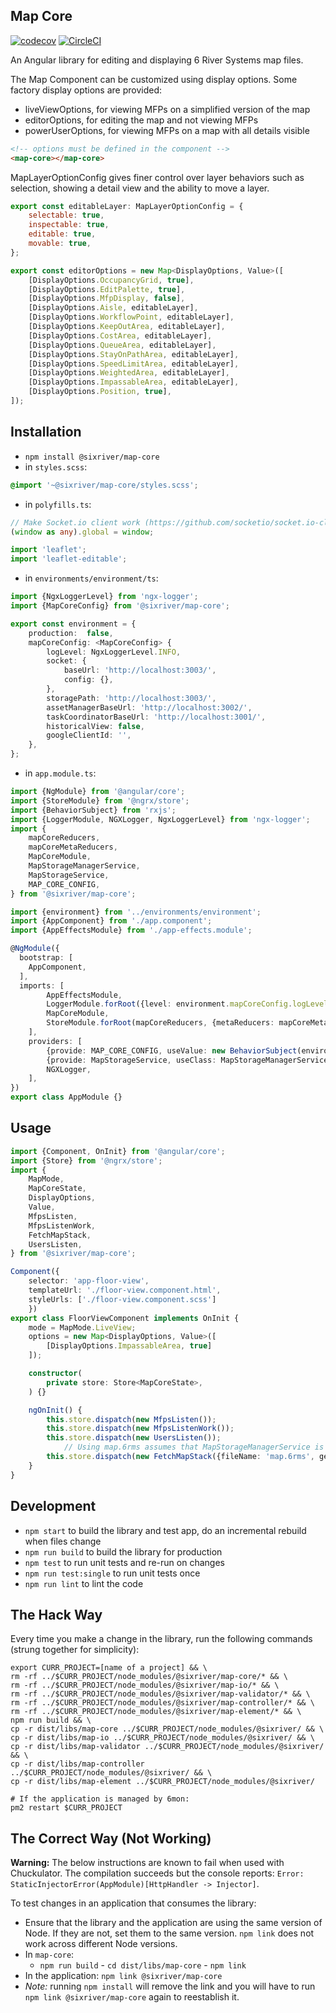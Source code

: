 ## Map Core

[![codecov](https://codecov.io/gh/6RiverSystems/map-core/branch/develop/graph/badge.svg?token=fdrSG9nIXo)](https://codecov.io/gh/6RiverSystems/map-core)
[![CircleCI](https://circleci.com/gh/6RiverSystems/map-core.svg?style=svg&circle-token=fa45928568a131a9041d43aba380657f1c9d7e5b)](https://circleci.com/gh/6RiverSystems/map-core)

An Angular library for editing and displaying 6 River Systems map files.

The Map Component can be customized using display options. Some factory display options are provided:

- liveViewOptions, for viewing MFPs on a simplified version of the map
- editorOptions, for editing the map and not viewing MFPs
- powerUserOptions, for viewing MFPs on a map with all details visible

```html
<!-- options must be defined in the component -->
<map-core></map-core>
```

MapLayerOptionConfig gives finer control over layer behaviors such as selection, showing a detail view
and the ability to move a layer.

```javascript
export const editableLayer: MapLayerOptionConfig = {
	selectable: true,
	inspectable: true,
	editable: true,
	movable: true,
};

export const editorOptions = new Map<DisplayOptions, Value>([
	[DisplayOptions.OccupancyGrid, true],
	[DisplayOptions.EditPalette, true],
	[DisplayOptions.MfpDisplay, false],
	[DisplayOptions.Aisle, editableLayer],
	[DisplayOptions.WorkflowPoint, editableLayer],
	[DisplayOptions.KeepOutArea, editableLayer],
	[DisplayOptions.CostArea, editableLayer],
	[DisplayOptions.QueueArea, editableLayer],
	[DisplayOptions.StayOnPathArea, editableLayer],
	[DisplayOptions.SpeedLimitArea, editableLayer],
	[DisplayOptions.WeightedArea, editableLayer],
	[DisplayOptions.ImpassableArea, editableLayer],
	[DisplayOptions.Position, true],
]);
```

## Installation

- `npm install @sixriver/map-core`
- in `styles.scss`:

```scss
@import '~@sixriver/map-core/styles.scss';
```

- in `polyfills.ts`:

```TypeScript
// Make Socket.io client work (https://github.com/socketio/socket.io-client/issues/1166)
(window as any).global = window;

import 'leaflet';
import 'leaflet-editable';
```

- in `environments/environment/ts`:

```TypeScript
import {NgxLoggerLevel} from 'ngx-logger';
import {MapCoreConfig} from '@sixriver/map-core';

export const environment = {
	production:  false,
	mapCoreConfig: <MapCoreConfig> {
		logLevel: NgxLoggerLevel.INFO,
		socket: {
			baseUrl: 'http://localhost:3003/',
			config: {},
		},
		storagePath: 'http://localhost:3003/',
		assetManagerBaseUrl: 'http://localhost:3002/',
		taskCoordinatorBaseUrl: 'http://localhost:3001/',
		historicalView: false,
		googleClientId: '',
	},
};
```

- in `app.module.ts`:

```TypeScript
import {NgModule} from '@angular/core';
import {StoreModule} from '@ngrx/store';
import {BehaviorSubject} from 'rxjs';
import {LoggerModule, NGXLogger, NgxLoggerLevel} from 'ngx-logger';
import {
	mapCoreReducers,
	mapCoreMetaReducers,
	MapCoreModule,
	MapStorageManagerService,
	MapStorageService,
	MAP_CORE_CONFIG,
} from '@sixriver/map-core';

import {environment} from '../environments/environment';
import {AppComponent} from './app.component';
import {AppEffectsModule} from './app-effects.module';

@NgModule({
  bootstrap: [
    AppComponent,
  ],
  imports: [
		AppEffectsModule,
		LoggerModule.forRoot({level: environment.mapCoreConfig.logLevel, serverLogLevel: NgxLoggerLevel.OFF}),
		MapCoreModule,
		StoreModule.forRoot(mapCoreReducers, {metaReducers: mapCoreMetaReducers}),
	],
	providers: [
		{provide: MAP_CORE_CONFIG, useValue: new BehaviorSubject(environment.mapCoreConfig)},
		{provide: MapStorageService, useClass: MapStorageManagerService},
		NGXLogger,
	],
})
export class AppModule {}
```

## Usage

```TypeScript
import {Component, OnInit} from '@angular/core';
import {Store} from '@ngrx/store';
import {
	MapMode,
	MapCoreState,
	DisplayOptions,
	Value,
	MfpsListen,
	MfpsListenWork,
	FetchMapStack,
	UsersListen,
} from '@sixriver/map-core';

Component({
	selector: 'app-floor-view',
	templateUrl: './floor-view.component.html',
	styleUrls: ['./floor-view.component.scss']
	})
export class FloorViewComponent implements OnInit {
	mode = MapMode.LiveView;
	options = new Map<DisplayOptions, Value>([
		[DisplayOptions.ImpassableArea, true]
	]);

	constructor(
		private store: Store<MapCoreState>,
	) {}

	ngOnInit() {
		this.store.dispatch(new MfpsListen());
		this.store.dispatch(new MfpsListenWork());
		this.store.dispatch(new UsersListen());
			// Using map.6rms assumes that MapStorageManagerService is being used
		this.store.dispatch(new FetchMapStack({fileName: 'map.6rms', generation: null}));
	}
}
```

## Development

- `npm start` to build the library and test app, do an incremental rebuild when files change
- `npm run build` to build the library for production
- `npm test` to run unit tests and re-run on changes
- `npm run test:single` to run unit tests once
- `npm run lint` to lint the code

## The Hack Way

Every time you make a change in the library, run the following commands (strung together for simplicity):

```shell
export CURR_PROJECT=[name of a project] && \
rm -rf ../$CURR_PROJECT/node_modules/@sixriver/map-core/* && \
rm -rf ../$CURR_PROJECT/node_modules/@sixriver/map-io/* && \
rm -rf ../$CURR_PROJECT/node_modules/@sixriver/map-validator/* && \
rm -rf ../$CURR_PROJECT/node_modules/@sixriver/map-controller/* && \
rm -rf ../$CURR_PROJECT/node_modules/@sixriver/map-element/* && \
npm run build && \
cp -r dist/libs/map-core ../$CURR_PROJECT/node_modules/@sixriver/ && \
cp -r dist/libs/map-io ../$CURR_PROJECT/node_modules/@sixriver/ && \
cp -r dist/libs/map-validator ../$CURR_PROJECT/node_modules/@sixriver/ && \
cp -r dist/libs/map-controller ../$CURR_PROJECT/node_modules/@sixriver/ && \
cp -r dist/libs/map-element ../$CURR_PROJECT/node_modules/@sixriver/

# If the application is managed by 6mon:
pm2 restart $CURR_PROJECT
```

## The Correct Way (Not Working)

**Warning:** The below instructions are known to fail when used with Chuckulator. The compilation succeeds but the
console reports: `Error: StaticInjectorError(AppModule)[HttpHandler -> Injector]`.

To test changes in an application that consumes the library:

- Ensure that the library and the application are using the same version of Node. If they are not, set them to the same
  version. `npm link` does not work across different Node versions.
- In `map-core`:
  - `npm run build` - `cd dist/libs/map-core` - `npm link`
- In the application: `npm link @sixriver/map-core`
- _Note:_ running `npm install` will remove the link and you will have to run `npm link @sixriver/map-core` again to
  reestablish it.
